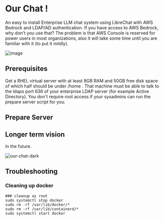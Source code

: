 # Our Chat !

An easy to install Enterprise LLM chat system using LibreChat with AWS Bedrock and LDAP/AD authentication. If you have access to AWS Bedrock, why don't you use that? The problem is that AWS Console is reserved for power users in most organizations, also it will take some time until you are familiar with it (to put it mildly). 

![image](https://github.com/user-attachments/assets/85422848-7875-4c87-8f62-2582e8e07775)


## Prerequisites 

Get a RHEL virtual server with at least 8GB RAM and 50GB free disk space of which half should be under /home . That machine must be able to talk to the ldaps port 636 of your enterprise LDAP server (for example Active Directory). You don't require root access if your sysadmins can run the prepare server script for you. 

## Prepare Server 



## Longer term vision 

In the future. 

![our-chat-dark](https://github.com/dirkpetersen/our-chat/assets/1427719/6fbbc55d-8bf3-4c7f-8d09-990c3ee3c2e6)


## Troubleshooting 

### Cleaning up docker 

```
### cleanup as root
sudo systemctl stop docker
sudo rm -rf /var/lib/docker/*
sudo rm -rf /var/lib/containerd/*
sudo systemctl start docker
```

